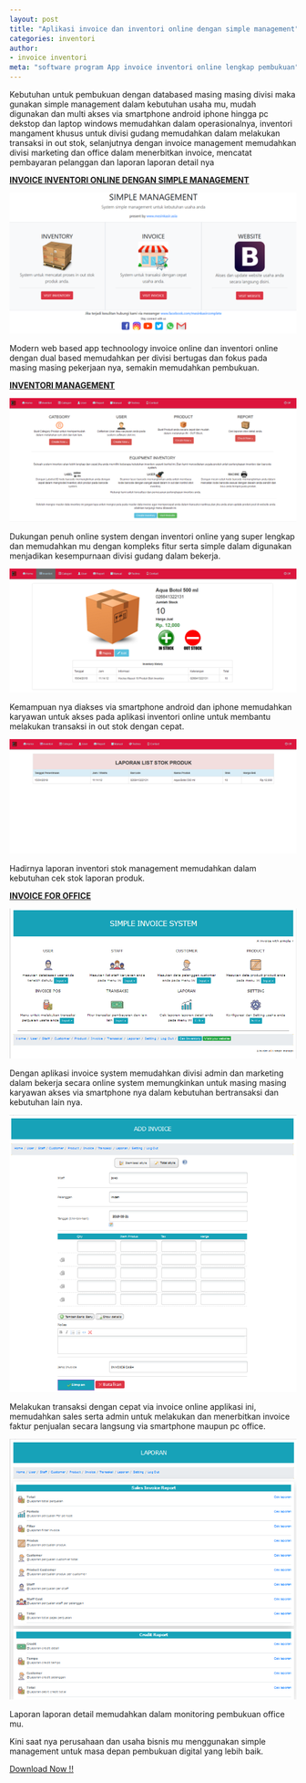 ```yaml
---
layout: post
title: "Aplikasi invoice dan inventori online dengan simple management"
categories: inventori
author:
- invoice inventori
meta: "software program App invoice inventori online lengkap pembukuan"
---
```

Kebutuhan untuk pembukuan dengan databased masing masing divisi maka gunakan simple management dalam kebutuhan usaha mu, mudah digunakan dan multi akses via smartphone android iphone hingga pc dekstop dan laptop windows memudahkan dalam operasionalnya, inventori mangament khusus untuk divisi gudang memudahkan dalam melakukan transaksi in out stok, selanjutnya dengan invoice management memudahkan divisi marketing dan office dalam menerbitkan invoice, mencatat pembayaran pelanggan dan laporan laporan detail nya

**[INVOICE INVENTORI ONLINE DENGAN SIMPLE MANAGEMENT](/inventori/2020/03/27/simple.html)**

 ![aplikasi invoice inventori online](/assets/img/software-stok-inventory-dan-invoice-simple-management.png)

Modern web based app technoology invoice online dan inventori online dengan dual based memudahkan per divisi bertugas dan fokus pada masing masing pekerjaan nya, semakin memudahkan pembukuan.


**[INVENTORI MANAGEMENT](/inventori/2020/03/27/simple.html)**

 ![aplikasi inventori stok online](/assets/img/inventory.png)

Dukungan penuh online system dengan inventori online yang super lengkap dan memudahkan mu dengan kompleks fitur serta simple dalam digunakan menjadikan kesempurnaan divisi gudang dalam bekerja.

 ![transaksi stok in out stok](/assets/img/inventory1.png)

Kemampuan nya diakses via smartphone android dan iphone memudahkan karyawan untuk akses pada aplikasi inventori online untuk membantu melakukan transaksi in out stok dengan cepat.

 ![laporan inventori stok](/assets/img/inventory2.png)

Hadirnya laporan inventori stok management memudahkan dalam kebutuhan cek stok laporan produk.


**[INVOICE FOR OFFICE](/inventori/2020/03/27/simple.html)**

 ![aplikasi invoice online](/assets/img/invoice.png)

Dengan aplikasi invoice system memudahkan divisi admin dan marketing dalam bekerja secara online system memungkinkan untuk masing masing karyawan akses via smartphone nya dalam kebutuhan bertransaksi dan kebutuhan lain nya.

 ![aplikasi invoice online](/assets/img/invoice1.png)

Melakukan transaksi dengan cepat via invoice online applikasi ini, memudahkan sales serta admin untuk melakukan dan menerbitkan invoice faktur penjualan secara langsung via smartphone maupun pc office.

 ![aplikasi invoice online](/assets/img/invoice3.png)

Laporan laporan detail memudahkan dalam monitoring pembukuan office mu.


Kini saat nya perusahaan dan usaha bisnis mu menggunakan simple management untuk masa depan pembukuan digital yang lebih baik.

 [Download Now !!](https://mesinkasir.github.io/e-catalog/SIMPLE%20MANAGEMENT%20APP.pdf)